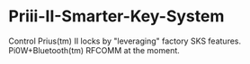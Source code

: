 # Priii-II-Smarter-Key-System
Control Prius(tm) II locks by "leveraging" factory SKS features. Pi0W+Bluetooth(tm) RFCOMM at the moment.
